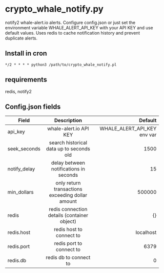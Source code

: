 # crypto_whale_notify.py  
notify2 whale-alert.io alerts. Configure config.json or just set the environment variable WHALE_ALERT_API_KEY with your API KEY and use default values. 
Uses redis to cache notification history and prevent duplicate alerts. 

## Install in cron 
```
*/2 * * * * python3 /path/to/crypto_whale_notify.pl
```

## requirements
redis, notify2

## Config.json fields 
| Field        | Description                                      | Default                     |
| -------------|:------------------------------------------------:| ---------------------------:|
| api_key      | whale-alert.io API KEY                           | WHALE_ALERT_API_KEY env var |
| seek_seconds | search historical data up to seconds old         | 1500                        |
| notify_delay | delay between notifications in seconds           | 15                          |
| min_dollars  | only return transactions exceeding dollar amount | 500000                      |
| redis        | redis connection details (container object)      | {}                          |
| redis.host   | redis host to connect to                         | localhost                   | 
| redis.port   | redis port to connect to                         | 6379                        |
| redis.db     | redis db to connect to                           | 0                           | 
